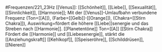 #Frequenzen/221_23Hz
[[Venus]]: [[Schönheit]], [[Liebe]], [[Sexualität]], [[Sinnlichkeit]], [[Harmonie]]; Mit der [[Venus]]-Umlaufbahn verbundene Frequenz (Ton=[[A]]), (Farbe=[[Gelb]]-[[Orange]]), (Chakra=[[Stirn Chakra]]), Auswirkung=fördert die höhere [[Liebe]]senergie und das Streben nach [[Harmonie]].
[[Planetentöne]]
Ton=[[A]]
[[Stirn Chakra]]
Fördert die [[Harmonie]] und [[Liebesenergie]], stärkt die [[Anziehungskraft]]
[[Kehlkopf]], [[Speiseröhre]], [[Schilddrüsen]], [[Nieren]]